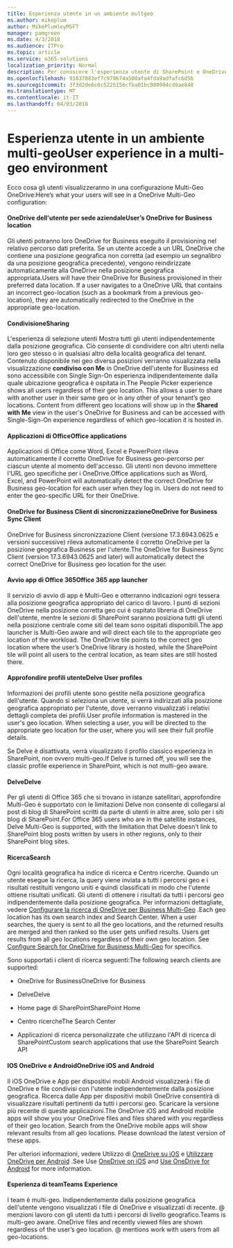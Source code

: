 ```yaml
---
title: Esperienza utente in un ambiente multgeo
ms.author: mikeplum
author: MikePlumleyMSFT
manager: pamgreen
ms.date: 4/3/2018
ms.audience: ITPro
ms.topic: article
ms.service: o365-solutions
localization_priority: Normal
description: Per conoscere l'esperienza utente di SharePoint e OneDrive in un ambiente multi-geo.
ms.openlocfilehash: 91837883ef7c970674a500afa4fda9adfafc6d5b
ms.sourcegitcommit: 3f3d2de6c0c5225156cfba01bc980994cd9ae848
ms.translationtype: MT
ms.contentlocale: it-IT
ms.lasthandoff: 04/03/2018
---
```

# <a name="user-experience-in-a-multi-geo-environment"></a><span data-ttu-id="98e6c-103">Esperienza utente in un ambiente multi-geo</span><span class="sxs-lookup"><span data-stu-id="98e6c-103">User experience in a multi-geo environment</span></span>

<span data-ttu-id="98e6c-104">Ecco cosa gli utenti visualizzeranno in una configurazione Multi-Geo OneDrive:</span><span class="sxs-lookup"><span data-stu-id="98e6c-104">Here’s what your users will see in a OneDrive Multi-Geo configuration:</span></span>

#### <a name="users-onedrive-for-business-location"></a><span data-ttu-id="98e6c-105">OneDrive dell'utente per sede aziendale</span><span class="sxs-lookup"><span data-stu-id="98e6c-105">User’s OneDrive for Business location</span></span>

<span data-ttu-id="98e6c-p101">Gli utenti potranno loro OneDrive for Business eseguito il provisioning nel relativo percorso dati preferita. Se un utente accede a un URL OneDrive che contiene una posizione geografica non corretta (ad esempio un segnalibro da una posizione geografica precedente), vengono reindirizzate automaticamente alla OneDrive nella posizione geografica appropriata.</span><span class="sxs-lookup"><span data-stu-id="98e6c-p101">Users will have their OneDrive for Business provisioned in their preferred data location. If a user navigates to a OneDrive URL that contains an incorrect geo-location (such as a bookmark from a previous geo-location), they are automatically redirected to the OneDrive in the appropriate geo-location.</span></span>

#### <a name="sharing"></a><span data-ttu-id="98e6c-108">Condivisione</span><span class="sxs-lookup"><span data-stu-id="98e6c-108">Sharing</span></span>

<span data-ttu-id="98e6c-p102">L'esperienza di selezione utenti Mostra tutti gli utenti indipendentemente dalla posizione geografica. Ciò consente di condividere con altri utenti nella loro geo stesso o in qualsiasi altro della località geografica del tenant. Contenuto disponibile nei geo diversa posizioni verranno visualizzata nella visualizzazione **condiviso con Me** in OneDrive dell'utente for Business ed sono accessibile con Single Sign-On esperienza indipendentemente dalla quale ubicazione geografica è ospitata in.</span><span class="sxs-lookup"><span data-stu-id="98e6c-p102">The People Picker experience shows all users regardless of their geo location. This allows a user to share with another user in their same geo or in any other of your tenant’s geo locations. Content from different geo locations will show up in the **Shared with Me** view in the user's OneDrive for Business and can be accessed with Single-Sign-On experience regardless of which geo-location it is hosted in.</span></span>

#### <a name="office-applications"></a><span data-ttu-id="98e6c-112">Applicazioni di Office</span><span class="sxs-lookup"><span data-stu-id="98e6c-112">Office applications</span></span>

<span data-ttu-id="98e6c-p103">Applicazioni di Office come Word, Excel e PowerPoint rileva automaticamente il corretto OneDrive for Business geo-percorso per ciascun utente al momento dell'accesso. Gli utenti non devono immettere l'URL geo specifiche per i OneDrive.</span><span class="sxs-lookup"><span data-stu-id="98e6c-p103">Office applications such as Word, Excel, and PowerPoint will automatically detect the correct OneDrive for Business geo-location for each user when they log in. Users do not need to enter the geo-specific URL for their OneDrive.</span></span>

#### <a name="onedrive-for-business-sync-client"></a><span data-ttu-id="98e6c-115">OneDrive for Business Client di sincronizzazione</span><span class="sxs-lookup"><span data-stu-id="98e6c-115">OneDrive for Business Sync Client</span></span>

<span data-ttu-id="98e6c-116">OneDrive for Business sincronizzazione Client (versione 17.3.6943.0625 e versioni successive) rileva automaticamente il corretto OneDrive per la posizione geografica Business per l'utente.</span><span class="sxs-lookup"><span data-stu-id="98e6c-116">The OneDrive for Business Sync Client (version 17.3.6943.0625 and later) will automatically detect the correct OneDrive for Business geo location for the user.</span></span>

#### <a name="office-365-app-launcher"></a><span data-ttu-id="98e6c-117">Avvio app di Office 365</span><span class="sxs-lookup"><span data-stu-id="98e6c-117">Office 365 app launcher</span></span>

<span data-ttu-id="98e6c-p104">Il servizio di avvio di app è Multi-Geo e otterranno indicazioni ogni tessera alla posizione geografica appropriato del carico di lavoro. I punti di sezioni OneDrive nella posizione corretta geo cui è ospitato libreria di OneDrive dell'utente, mentre le sezioni di SharePoint saranno posiziona tutti gli utenti nella posizione centrale come siti del team sono ospitati disponibili.</span><span class="sxs-lookup"><span data-stu-id="98e6c-p104">The app launcher is Multi-Geo aware and will direct each tile to the appropriate geo location of the workload. The OneDrive tile points to the correct geo location where the user’s OneDrive library is hosted, while the SharePoint tile will point all users to the central location, as team sites are still hosted there.</span></span>

#### <a name="delve-user-profiles"></a><span data-ttu-id="98e6c-120">Approfondire profili utente</span><span class="sxs-lookup"><span data-stu-id="98e6c-120">Delve User profiles</span></span>

<span data-ttu-id="98e6c-p105">Informazioni dei profili utente sono gestite nella posizione geografica dell'utente. Quando si seleziona un utente, si verrà indirizzati alla posizione geografica appropriato per l'utente, dove verranno visualizzati i relativi dettagli completa dei profili.</span><span class="sxs-lookup"><span data-stu-id="98e6c-p105">User profile information is mastered in the user's geo location. When selecting a user, you will be directed to the appropriate geo location for the user, where you will see their full profile details.</span></span>

<span data-ttu-id="98e6c-123">Se Delve è disattivata, verrà visualizzato il profilo classico esperienza in SharePoint, non ovvero multi-geo.</span><span class="sxs-lookup"><span data-stu-id="98e6c-123">If Delve is turned off, you will see the classic profile experience in SharePoint, which is not multi-geo aware.</span></span>

#### <a name="delve"></a><span data-ttu-id="98e6c-124">Delve</span><span class="sxs-lookup"><span data-stu-id="98e6c-124">Delve</span></span>

<span data-ttu-id="98e6c-125">Per gli utenti di Office 365 che si trovano in istanze satellitari, approfondire Multi-Geo è supportato con le limitazioni Delve non consente di collegarsi al post di blog di SharePoint scritti da parte di utenti in altre aree, solo per i siti blog di SharePoint.</span><span class="sxs-lookup"><span data-stu-id="98e6c-125">For Office 365 users who are in the satellite instances, Delve Multi-Geo is supported, with the limitation that Delve doesn’t link to SharePoint blog posts written by users in other regions, only to their SharePoint blog sites.</span></span>

#### <a name="search"></a><span data-ttu-id="98e6c-126">Ricerca</span><span class="sxs-lookup"><span data-stu-id="98e6c-126">Search</span></span>

<span data-ttu-id="98e6c-p106">Ogni località geografica ha indice di ricerca e Centro ricerche. Quando un utente esegue la ricerca, la query viene inviata a tutti i percorsi geo e i risultati restituiti vengono uniti e quindi classificati in modo che l'utente ottiene risultati unificati. Gli utenti di ottenere i risultati da tutti i percorsi geo indipendentemente dalla posizione geografica. Per informazioni dettagliate, vedere [Configurare la ricerca di OneDrive per Business Multi-Geo](configure-search-for-multi-geo.md) .</span><span class="sxs-lookup"><span data-stu-id="98e6c-p106">Each geo location has its own search index and Search Center. When a user searches, the query is sent to all the geo locations, and the returned results are merged and then ranked so the user gets unified results. Users get results from all geo locations regardless of their own geo location. See [Configure Search for OneDrive for Business Multi-Geo](configure-search-for-multi-geo.md) for specifics.</span></span>

<span data-ttu-id="98e6c-131">Sono supportati i client di ricerca seguenti:</span><span class="sxs-lookup"><span data-stu-id="98e6c-131">The following search clients are supported:</span></span>

-   <span data-ttu-id="98e6c-132">OneDrive for Business</span><span class="sxs-lookup"><span data-stu-id="98e6c-132">OneDrive for Business</span></span>

-   <span data-ttu-id="98e6c-133">Delve</span><span class="sxs-lookup"><span data-stu-id="98e6c-133">Delve</span></span>

-   <span data-ttu-id="98e6c-134">Home page di SharePoint</span><span class="sxs-lookup"><span data-stu-id="98e6c-134">SharePoint Home</span></span>

-   <span data-ttu-id="98e6c-135">Centro ricerche</span><span class="sxs-lookup"><span data-stu-id="98e6c-135">The Search Center</span></span>

-   <span data-ttu-id="98e6c-136">Applicazioni di ricerca personalizzate che utilizzano l'API di ricerca di SharePoint</span><span class="sxs-lookup"><span data-stu-id="98e6c-136">Custom search applications that use the SharePoint Search API</span></span>

#### <a name="onedrive-ios-and-android"></a><span data-ttu-id="98e6c-137">IOS OneDrive e Android</span><span class="sxs-lookup"><span data-stu-id="98e6c-137">OneDrive iOS and Android</span></span> 

<span data-ttu-id="98e6c-p107">Il iOS OneDrive e App per dispositivi mobili Android visualizzerà i file di OneDrive e file condivisi con l'utente indipendentemente dalla posizione geografica. Ricerca dalle App per dispositivi mobili OneDrive consentirà di visualizzare risultati pertinenti da tutti i percorsi geo. Scaricare la versione più recente di queste applicazioni.</span><span class="sxs-lookup"><span data-stu-id="98e6c-p107">The OneDrive iOS and Android mobile apps will show you your OneDrive files and files shared with you regardless of their geo location. Search from the OneDrive mobile apps will show relevant results from all geo locations. Please download the latest version of these apps.</span></span>

<span data-ttu-id="98e6c-141">Per ulteriori informazioni, vedere Utilizzo di [OneDrive su iOS](https://support.office.com/article/08d5c5b2-ccc6-40eb-a244-fe3597a3c247) e [Utilizzare OneDrive per Android](https://support.office.com/article/eee1d31c-792d-41d4-8132-f9621b39eb36) .</span><span class="sxs-lookup"><span data-stu-id="98e6c-141">See Use [OneDrive on iOS](https://support.office.com/article/08d5c5b2-ccc6-40eb-a244-fe3597a3c247) and [Use OneDrive for Android](https://support.office.com/article/eee1d31c-792d-41d4-8132-f9621b39eb36) for more information.</span></span>

#### <a name="teams-experience"></a><span data-ttu-id="98e6c-142">Esperienza di team</span><span class="sxs-lookup"><span data-stu-id="98e6c-142">Teams Experience</span></span>

<span data-ttu-id="98e6c-p108">I team è multi-geo. Indipendentemente dalla posizione geografica dell'utente vengono visualizzati i file di OneDrive e visualizzati di recente. @ menzioni lavoro con gli utenti da tutti i percorsi di livello geografico.</span><span class="sxs-lookup"><span data-stu-id="98e6c-p108">Teams is multi-geo aware. OneDrive files and recently viewed files are shown regardless of the user’s geo location. @ mentions work with users from all geo-locations.</span></span>

